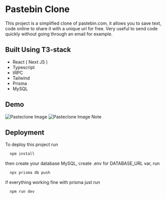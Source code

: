 # Pastebin Clone 
This project is a simplified clone of pastebin.com, it allows you to save text, code online to share it with a unique url for free. Very useful to send code quickly without going through an email for example.

## Built Using T3-stack
* React ( Next JS )
* Typescript
* tRPC
* Tailwind 
* Prisma
* MySQL

## Demo

![Pasteclone Image](http://image.noelshack.com/fichiers/2022/44/7/1667756732-imgpasteclone.png)
![Pasteclone Image Note](http://image.noelshack.com/fichiers/2022/44/7/1667757114-pasteclonenote.png)

## Deployment

To deploy this project run

```bash
  npm install
```
then create your database MySQL, create .env for DATABASE_URL var, run

```bash
  npx prisma db push 
```
if everything working fine with prisma just run

```bash
  npm run dev 
```
